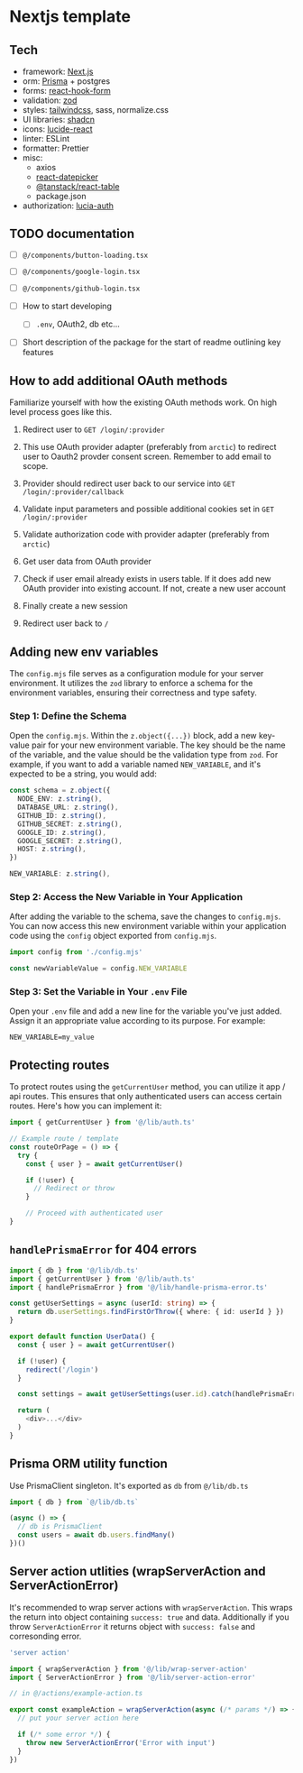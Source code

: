 # Nextjs template

## Tech

- framework: [Next.js](https://nextjs.org/docs)
- orm: [Prisma](https://www.prisma.io/docs/orm) + postgres
- forms: [react-hook-form](https://react-hook-form.com/)
- validation: [zod](https://github.com/colinhacks/zod)
- styles: [tailwindcss](https://tailwindcss.com/), sass, normalize.css
- UI libraries: [shadcn](https://ui.shadcn.com/)
- icons: [lucide-react](https://lucide.dev/icons/)
- linter: ESLint
- formatter: Prettier
- misc:
  - axios
  - [react-datepicker](https://reactdatepicker.com/)
  - [@tanstack/react-table](https://tanstack.com/table/latest)
  - package.json
- authorization: [lucia-auth](https://lucia-auth.com/)

## TODO documentation

- [ ] `@/components/button-loading.tsx`
- [ ] `@/components/google-login.tsx`
- [ ] `@/components/github-login.tsx`

- [ ] How to start developing

  - [ ] `.env`, OAuth2, db etc...

- [ ] Short description of the package for the start of readme outlining key features

## How to add additional OAuth methods

Familiarize yourself with how the existing OAuth methods work. On high level process goes like this.

1. Redirect user to `GET /login/:provider`
2. This use OAuth provider adapter (preferably from `arctic`) to redirect user to Oauth2 provder consent screen. Remember to add email to scope.
3. Provider should redirect user back to our service into `GET /login/:provider/callback`

4. Validate input parameters and possible additional cookies set in `GET /login/:provider`
5. Validate authorization code with provider adapter (preferably from `arctic`)
6. Get user data from OAuth provider
7. Check if user email already exists in users table. If it does add new OAuth provider into existing account. If not, create a new user account
8. Finally create a new session
9. Redirect user back to `/`

## Adding new env variables

The `config.mjs` file serves as a configuration module for your server environment. It utilizes the `zod` library to enforce a schema for the environment variables, ensuring their correctness and type safety.

### Step 1: Define the Schema

Open the `config.mjs`. Within the `z.object({...})` block, add a new key-value pair for your new environment variable. The key should be the name of the variable, and the value should be the validation type from `zod`. For example, if you want to add a variable named `NEW_VARIABLE`, and it's expected to be a string, you would add:

```typescript
const schema = z.object({
  NODE_ENV: z.string(),
  DATABASE_URL: z.string(),
  GITHUB_ID: z.string(),
  GITHUB_SECRET: z.string(),
  GOOGLE_ID: z.string(),
  GOOGLE_SECRET: z.string(),
  HOST: z.string(),
})
```

```typescript
NEW_VARIABLE: z.string(),
```

### Step 2: Access the New Variable in Your Application

After adding the variable to the schema, save the changes to `config.mjs`. You can now access this new environment variable within your application code using the `config` object exported from `config.mjs`.

```typescript
import config from './config.mjs'

const newVariableValue = config.NEW_VARIABLE
```

### Step 3: Set the Variable in Your `.env` File

Open your `.env` file and add a new line for the variable you've just added. Assign it an appropriate value according to its purpose. For example:

```
NEW_VARIABLE=my_value
```

## Protecting routes

To protect routes using the `getCurrentUser` method, you can utilize it app / api routes. This ensures that only authenticated users can access certain routes. Here's how you can implement it:

```typescript
import { getCurrentUser } from '@/lib/auth.ts'

// Example route / template
const routeOrPage = () => {
  try {
    const { user } = await getCurrentUser()

    if (!user) {
      // Redirect or throw
    }

    // Proceed with authenticated user
}
```

## `handlePrismaError` for 404 errors

```typescript
import { db } from '@/lib/db.ts'
import { getCurrentUser } from '@/lib/auth.ts'
import { handlePrismaError } from '@/lib/handle-prisma-error.ts'

const getUserSettings = async (userId: string) => {
  return db.userSettings.findFirstOrThrow({ where: { id: userId } })
}

export default function UserData() {
  const { user } = await getCurrentUser()

  if (!user) {
    redirect('/login')
  }

  const settings = await getUserSettings(user.id).catch(handlePrismaError) // returns 404 if entity was not found

  return (
    <div>...</div>
  )
}

```

## Prisma ORM utility function

Use PrismaClient singleton. It's exported as `db` from `@/lib/db.ts`

```typescript
import { db } from `@/lib/db.ts`

(async () => {
  // db is PrismaClient
  const users = await db.users.findMany()
})()
```

## Server action utlities (wrapServerAction and ServerActionError)

It's recommended to wrap server actions with `wrapServerAction`. This wraps the return into object containing `success: true` and data. Additionally if you throw `ServerActionError` it returns object with `success: false` and corresonding error.

```typescript
'server action'

import { wrapServerAction } from '@/lib/wrap-server-action'
import { ServerActionError } from '@/lib/server-action-error'

// in @/actions/example-action.ts

export const exampleAction = wrapServerAction(async (/* params */) => {
  // put your server action here

  if (/* some error */) {
    throw new ServerActionError('Error with input')
  }
})
```
